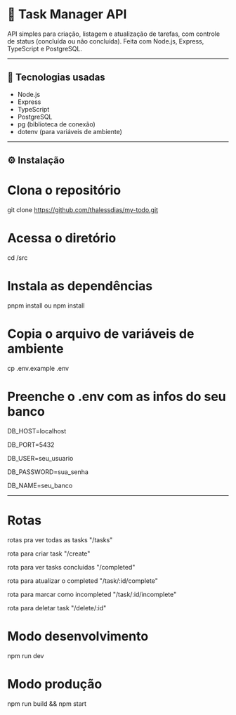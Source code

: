 # 📝 Task Manager API

API simples para criação, listagem e atualização de tarefas, com controle de status (concluída ou não concluída). Feita com Node.js, Express, TypeScript e PostgreSQL.

---

## 🚀 Tecnologias usadas

- Node.js
- Express
- TypeScript
- PostgreSQL
- pg (biblioteca de conexão)
- dotenv (para variáveis de ambiente)

---

## ⚙️ Instalação

# Clona o repositório

git clone https://github.com/thalessdias/my-todo.git

# Acessa o diretório

cd /src

# Instala as dependências

pnpm install ou npm install

# Copia o arquivo de variáveis de ambiente

cp .env.example .env

# Preenche o .env com as infos do seu banco

DB_HOST=localhost

DB_PORT=5432

DB_USER=seu_usuario

DB_PASSWORD=sua_senha

DB_NAME=seu_banco

---

# Rotas

rotas pra ver todas as tasks
"/tasks"

rota para criar task
"/create"

rota para ver tasks concluidas
"/completed"

rota para atualizar o completed
"/task/:id/complete"

rota para marcar como incompleted
"/task/:id/incomplete"

rota para deletar task
"/delete/:id"

# Modo desenvolvimento

npm run dev

# Modo produção

npm run build && npm start
